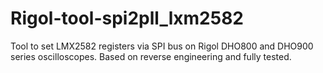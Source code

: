 # Rigol-tool-spi2pll_lxm2582
Tool to set LMX2582 registers via SPI bus on Rigol DHO800 and DHO900 series oscilloscopes. Based on reverse engineering and fully tested.

